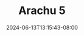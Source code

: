 --- 
title: "Arachu 5"
description: "  bokep Arachu 5  tele full terbaru"
date: 2024-06-13T13:15:43-08:00
file_code: "eirp9khglzjd"
draft: false
cover: "pu6843oi6dnofob8.jpg"
tags: ["Arachu", "bokep-indo", "bokep-viral", "bokep-ig"]
length: 68
fld_id: "1483117"
foldername: "Arachu update"
categories: ["Arachu update"]
views: 0
---